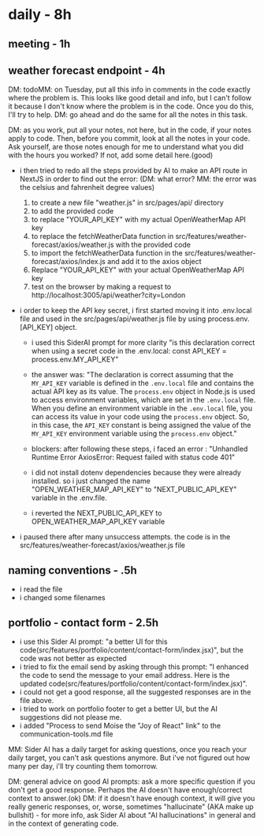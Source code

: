 # daily - 8h

## meeting - 1h

## weather forecast endpoint - 4h

DM: todoMM: on Tuesday, put all this info in comments in the code exactly where the problem is. This looks like good detail and info, but I can't follow it because I don't know where the problem is in the code. Once you do this, I'll try to help. DM: go ahead and do the same for all the notes in this task.

DM: as you work, put all your notes, not here, but in the code, if your notes apply to code. Then, before you commit, look at all the notes in your code. Ask yourself, are those notes enough for me to understand what you did with the hours you worked? If not, add some detail here.(good)



* i then tried to redo all the steps provided by AI to make an API route in NextJS in order to find out the error: (DM: what error? MM: the error was the celsius and fahrenheit degree values)
  1. to create a new file "weather.js" in src/pages/api/ directory
  2. to add the provided code
  3. to replace "YOUR_API_KEY" with my actual OpenWeatherMap API key
  4. to replace the fetchWeatherData function in src/features/weather-forecast/axios/weather.js  with the provided code
  5. to import the fetchWeatherData function in the src/features/weather-forecast/axios/index.js and add it to the axios object
  6. Replace "YOUR_API_KEY" with your actual OpenWeatherMap API key
  7. test on the browser by making a request to http://localhost:3005/api/weather?city=London
   
* i order to keep the API key secret, i first started moving it into .env.local file and used in the src/pages/api/weather.js file by using process.env.[API_KEY] object.
  * i used this SiderAI prompt for more clarity "is this declaration correct when using a secret code in the .env.local: const API_KEY = process.env.MY_API_KEY" 
  * the answer was: "The declaration is correct assuming that the `MY_API_KEY` variable is defined in the `.env.local` file and contains the actual API key as its value. The `process.env` object in Node.js is used to access environment variables, which are set in the `.env.local` file. When you define an environment variable in the `.env.local` file, you can access its value in your code using the `process.env` object. So, in this case, the `API_KEY` constant is being assigned the value of the `MY_API_KEY` environment variable using the `process.env` object."

   * blockers: after following these steps, i faced an error : "Unhandled Runtime Error
AxiosError: Request failed with status code 401"
   

   * i did not install dotenv dependencies because they were already installed. so i just changed the name "OPEN_WEATHER_MAP_API_KEY" to "NEXT_PUBLIC_API_KEY" variable in the .env.file.
   * i reverted the NEXT_PUBLIC_API_KEY to OPEN_WEATHER_MAP_API_KEY variable
* i paused there after many unsuccess attempts. the code is in the src/features/weather-forecast/axios/weather.js file

## naming conventions - .5h
* i read the file
* i changed some filenames

## portfolio - contact form - 2.5h
* i use this Sider AI prompt: "a better UI for this code(src/features/portfolio/content/contact-form/index.jsx)", but the code was not better as expected
* i tried to fix the email send by asking through this prompt: "I enhanced the code to send the message to your email address. Here is the updated code(src/features/portfolio/content/contact-form/index.jsx)".
* i could not get a good response, all the suggested responses are in the file above. 
* i tried to work on portfolio footer to get a better UI, but the AI suggestions did not please me.
* i added "Process to send Moise the "Joy of React" link" to  the communication-tools.md file

MM: Sider AI has a daily target for asking questions, once you reach your daily target, you can't ask questions anymore. But i've not figured out how many per day, i'll try counting them tomorrow.

DM: general advice on good AI prompts: ask a more specific question if you don't get a good response. Perhaps the AI doesn't have enough/correct context to answer.(ok) DM: if it doesn't have enough context, it will give you really generic responses, or, worse, sometimes "hallucinate" (AKA make up bullshit) - for more info, ask Sider AI about "AI hallucinations" in general and in the context of generating code.